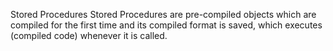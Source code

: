 Stored Procedures
Stored Procedures are pre-compiled objects which 
are compiled for the first time and its compiled format is saved, which executes
(compiled code) whenever it is called.